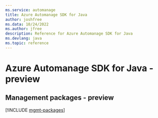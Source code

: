```yaml
---
ms.service: automanage
title: Azure Automanage SDK for Java
author: joshfree
ms.data: 10/24/2022
ms.author: jfree
description: Reference for Azure Automanage SDK for Java
ms.devlang: java
ms.topic: reference
---
```

# Azure Automanage SDK for Java - preview

## Management packages - preview
[!INCLUDE [mgmt-packages](automanage-mgmt-index.md)]